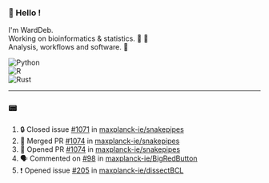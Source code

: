 ### :robot: Hello !

I'm WardDeb.  
Working on bioinformatics & statistics. 🧬 🧪  
Analysis, workflows and software. 📕

![Python](https://img.shields.io/badge/python-3670A0?style=for-the-badge&logo=python&logoColor=ffdd54)  
![R](https://img.shields.io/badge/r-%23276DC3.svg?style=for-the-badge&logo=r&logoColor=white)  
![Rust](https://img.shields.io/badge/rust-%23000000.svg?style=for-the-badge&logo=rust&logoColor=white)  

---

### :pager:

<!--START_SECTION:activity-->
1. 🔒 Closed issue [#1071](https://github.com/maxplanck-ie/snakepipes/issues/1071) in [maxplanck-ie/snakepipes](https://github.com/maxplanck-ie/snakepipes)
2. 🎉 Merged PR [#1074](https://github.com/maxplanck-ie/snakepipes/pull/1074) in [maxplanck-ie/snakepipes](https://github.com/maxplanck-ie/snakepipes)
3. 💪 Opened PR [#1074](https://github.com/maxplanck-ie/snakepipes/pull/1074) in [maxplanck-ie/snakepipes](https://github.com/maxplanck-ie/snakepipes)
4. 🗣 Commented on [#98](https://github.com/maxplanck-ie/BigRedButton/issues/98#issuecomment-2440915471) in [maxplanck-ie/BigRedButton](https://github.com/maxplanck-ie/BigRedButton)
5. ❗ Opened issue [#205](https://github.com/maxplanck-ie/dissectBCL/issues/205) in [maxplanck-ie/dissectBCL](https://github.com/maxplanck-ie/dissectBCL)
<!--END_SECTION:activity-->

